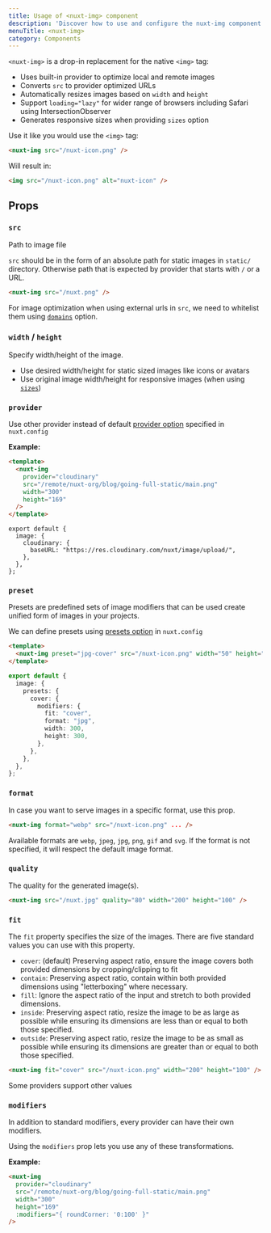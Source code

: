 ```yaml
---
title: Usage of <nuxt-img> component
description: 'Discover how to use and configure the nuxt-img component.'
menuTitle: <nuxt-img>
category: Components
---
```


`<nuxt-img>` is a drop-in replacement for the native `<img>` tag:

- Uses built-in provider to optimize local and remote images
- Converts `src` to provider optimized URLs
- Automatically resizes images based on `width` and `height`
- Support `loading="lazy"` for wider range of browsers including Safari using IntersectionObserver
- Generates responsive sizes when providing `sizes` option

Use it like you would use the `<img>` tag:

```html
<nuxt-img src="/nuxt-icon.png" />
```

Will result in:

```html
<img src="/nuxt-icon.png" alt="nuxt-icon" />
```

## Props

### `src`

Path to image file

`src` should be in the form of an absolute path for static images in `static/` directory.
Otherwise path that is expected by provider that starts with `/` or a URL.

```html
<nuxt-img src="/nuxt.png" />
```

For image optimization when using external urls in `src`, we need to whitelist them using [`domains`](/api/options#domains) option.

### `width` / `height`

Specify width/height of the image.

- Use desired width/height for static sized images like icons or avatars
- Use original image width/height for responsive images (when using [`sizes`](#sizes))

### `provider`

Use other provider instead of default [provider option](/api/options#provider) specified in `nuxt.config`

**Example:**

<code-group>
  <code-block label="index.vue" active>

```html
<template>
  <nuxt-img
    provider="cloudinary"
    src="/remote/nuxt-org/blog/going-full-static/main.png"
    width="300"
    height="169"
  />
</template>
```

  </code-block>
  <code-block label="nuxt.config.js">

```js{}[nuxt.config.js]
export default {
  image: {
    cloudinary: {
      baseURL: "https://res.cloudinary.com/nuxt/image/upload/",
    },
  },
};
```

  </code-block>
</code-group>

### `preset`

Presets are predefined sets of image modifiers that can be used create unified form of images in your projects.

<alert type="info">
  We can define presets using <a href="/api/options#presets">presets option</a> in <code>nuxt.config</code>
</alert>


<code-group>
  <code-block label="index.vue" active>

```html
<template>
  <nuxt-img preset="jpg-cover" src="/nuxt-icon.png" width="50" height="50" />
</template>
```

  </code-block>
  <code-block label="nuxt.config.js">

```ts
export default {
  image: {
    presets: {
      cover: {
        modifiers: {
          fit: "cover",
          format: "jpg",
          width: 300,
          height: 300,
        },
      },
    },
  },
};
```

  </code-block>
</code-group>

### `format`

In case you want to serve images in a specific format, use this prop.

```html
<nuxt-img format="webp" src="/nuxt-icon.png" ... />
```

Available formats are `webp`, `jpeg`, `jpg`, `png`, `gif` and `svg`. If the format is not specified, it will respect the default image format.

### `quality`

The quality for the generated image(s).

```html
<nuxt-img src="/nuxt.jpg" quality="80" width="200" height="100" />
```

### `fit`

The `fit` property specifies the size of the images.
There are five standard values you can use with this property.

- `cover`: (default) Preserving aspect ratio, ensure the image covers both provided dimensions by cropping/clipping to fit
- `contain`: Preserving aspect ratio, contain within both provided dimensions using "letterboxing" where necessary.
- `fill`: Ignore the aspect ratio of the input and stretch to both provided dimensions.
- `inside`: Preserving aspect ratio, resize the image to be as large as possible while ensuring its dimensions are less than or equal to both those specified.
- `outside`: Preserving aspect ratio, resize the image to be as small as possible while ensuring its dimensions are greater than or equal to both those specified.

```html
<nuxt-img fit="cover" src="/nuxt-icon.png" width="200" height="100" />
```

<alert type="info">
Some providers support other values
</alert>

### `modifiers`

In addition to standard modifiers, every provider can have their own modifiers.

Using the `modifiers` prop lets you use any of these transformations.

**Example:**

```html
<nuxt-img
  provider="cloudinary"
  src="/remote/nuxt-org/blog/going-full-static/main.png"
  width="300"
  height="169"
  :modifiers="{ roundCorner: '0:100' }"
/>
```
